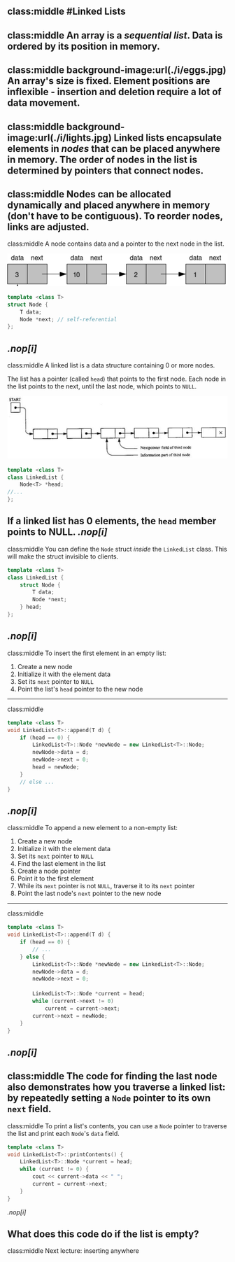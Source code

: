 class:middle
#Linked Lists
---
class:middle
An array is a *sequential list*. Data is ordered by its position in memory.
---
class:middle
background-image:url(./i/eggs.jpg)
An array's size is fixed. Element positions are inflexible - insertion and deletion require a lot of data movement.
---
class:middle
background-image:url(./i/lights.jpg)
Linked lists encapsulate elements in *nodes* that can be placed anywhere in memory. The order of nodes in the list is determined by pointers that connect nodes.
---
class:middle
Nodes can be allocated dynamically and placed anywhere in memory (don't have to be contiguous). To reorder nodes, links are adjusted.
---
class:middle
A node contains data and a pointer to the next node in the list.

![](./i/nodes.png)

```c++
template <class T>
struct Node {
	T data;
	Node *next; // self-referential
};
```
*.nop[i]*
---
class:middle
A linked list is a data structure containing 0 or more nodes.

The list has a pointer (called `head`) that points to the first node. Each node in the list points to the next, until the last node, which points to `NULL`.

![](./i/list.jpg)

```c++
template <class T>
class LinkedList {
	Node<T> *head;
//...
};
```
If a linked list has 0 elements, the `head` member points to NULL.
*.nop[i]*
---
class:middle
You can define the `Node` struct *inside* the `LinkedList` class. This will make the struct invisible to clients.
```c++
template <class T>
class LinkedList {
	struct Node {
		T data;
		Node *next;
	} head;
};
```
*.nop[i]*
---
class:middle
To insert the first element in an empty list:
1. Create a new node
  1. Initialize it with the element data
  2. Set its `next` pointer to `NULL`
2. Point the list's `head` pointer to the new node
---
class:middle
```c++
template <class T>
void LinkedList<T>::append(T d) {
	if (head == 0) {
		LinkedList<T>::Node *newNode = new LinkedList<T>::Node;
		newNode->data = d;
		newNode->next = 0;
		head = newNode;
	}
	// else ...
}
```
*.nop[i]*
---
class:middle
To append a new element to a non-empty list:
1. Create a new node
  1. Initialize it with the element data
  2. Set its `next` pointer to `NULL`
2. Find the last element in the list
  1. Create a node pointer
  2. Point it to the first element
  3. While its `next` pointer is not `NULL`, traverse it to its `next` pointer
3. Point the last node's `next` pointer to the new node
---
class:middle
```c++
template <class T>
void LinkedList<T>::append(T d) {
	if (head == 0) {
		// ...
	} else {
		LinkedList<T>::Node *newNode = new LinkedList<T>::Node;
		newNode->data = d;
		newNode->next = 0;

		LinkedList<T>::Node *current = head;
		while (current->next != 0)
			current = current->next;
		current->next = newNode;
	}
}
```
*.nop[i]*
---
class:middle
The code for finding the last node also demonstrates how you traverse a linked list: by repeatedly setting a `Node` pointer to its own `next` field.
---
class:middle
To print a list's contents, you can use a `Node` pointer to traverse the list and print each `Node`'s `data` field.
```c++
template <class T>
void LinkedList<T>::printContents() {
	LinkedList<T>::Node *current = head;
	while (current != 0) {
		cout << current->data << " ";
		current = current->next;
	}
}
```
*.nop[i]*

What does this code do if the list is empty?
---
class:middle
Next lecture: inserting anywhere
